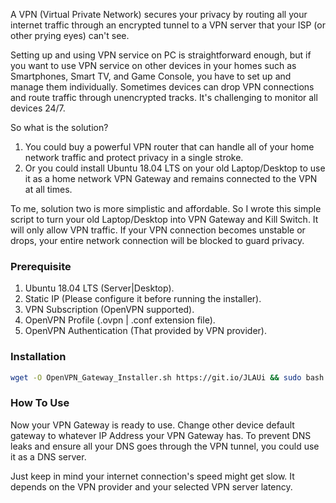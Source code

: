 A VPN (Virtual Private Network) secures your privacy by routing all your internet traffic through an encrypted tunnel to a VPN server that your ISP (or other prying eyes) can't see.

Setting up and using VPN service on PC is straightforward enough, but if you want to use VPN service on other devices in your homes such as Smartphones, Smart TV, and Game Console, you have to set up and manage them individually. Sometimes devices can drop VPN connections and route traffic through unencrypted tracks. It's challenging to monitor all devices 24/7.

So what is the solution?
1) You could buy a powerful VPN router that can handle all of your home network traffic and protect privacy in a single stroke.
2) Or you could install Ubuntu 18.04 LTS on your old Laptop/Desktop to use it as a home network VPN Gateway and remains connected to the VPN at all times.

To me, solution two is more simplistic and affordable. So I wrote this simple script to turn your old Laptop/Desktop into VPN Gateway and Kill Switch. It will only allow VPN traffic. If your VPN connection becomes unstable or drops, your entire network connection will be blocked to guard privacy.



### Prerequisite

1. Ubuntu 18.04 LTS (Server|Desktop).
2. Static IP (Please configure it before running the installer).
3. VPN Subscription (OpenVPN supported).
4. OpenVPN Profile (.ovpn | .conf extension file).
5. OpenVPN Authentication (That provided by VPN provider).



### Installation

```bash
wget -O OpenVPN_Gateway_Installer.sh https://git.io/JLAUi && sudo bash OpenVPN_Gateway_Installer.sh
```



### How To Use

Now your VPN Gateway is ready to use. Change other device default gateway to whatever IP Address your VPN Gateway has. To prevent DNS leaks and ensure all your DNS goes through the VPN tunnel, you could use it as a DNS server.

Just keep in mind your internet connection's speed might get slow. It depends on the VPN provider and your selected VPN server latency.